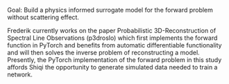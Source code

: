 Goal: Build a physics informed surrogate model for the forward problem without scattering effect.

Frederik currently works on the paper Probabilistic 3D-Reconstruction of Spectral Line Observations (p3droslo) which first implements the forward function in PyTorch and benefits from automatic differentiable functionality and will then solves the inverse problem of reconstructing a model. Presently, the PyTorch implementation of the forward problem in this study affords Shiqi the opportunity to generate simulated data needed to train a network.
